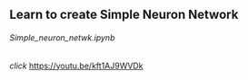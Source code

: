 ## Learn to create Simple Neuron Network ##          
 ###### _Simple_neuron_netwk.ipynb_
_click_ https://youtu.be/kft1AJ9WVDk
